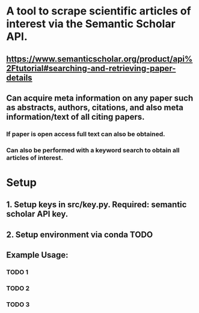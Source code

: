 # A tool to scrape scientific articles of interest via the Semantic Scholar API.
## https://www.semanticscholar.org/product/api%2Ftutorial#searching-and-retrieving-paper-details

## Can acquire meta information on any paper such as abstracts, authors, citations, and also meta information/text of all citing papers.
### If paper is open access full text can also be obtained. 
### Can also be performed with a keyword search to obtain all articles of interest.

# Setup
## 1. Setup keys in src/key.py. Required: semantic scholar API key.
## 2. Setup environment via conda TODO


## Example Usage:
### TODO 1
### TODO 2
### TODO 3
